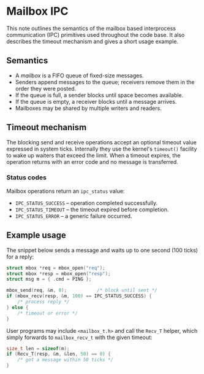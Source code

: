 # Mailbox IPC

This note outlines the semantics of the mailbox based interprocess
communication (IPC) primitives used throughout the code base.  It also
describes the timeout mechanism and gives a short usage example.

## Semantics
* A *mailbox* is a FIFO queue of fixed-size messages.
* Senders append messages to the queue; receivers remove them in the order
  they were posted.
* If the queue is full, a sender blocks until space becomes available.
* If the queue is empty, a receiver blocks until a message arrives.
* Mailboxes may be shared by multiple writers and readers.

## Timeout mechanism
The blocking send and receive operations accept an optional timeout
value expressed in system ticks.  Internally they use the kernel's
`timeout()` facility to wake up waiters that exceed the limit.  When a
timeout expires, the operation returns with an error code and no
message is transferred.

### Status codes
Mailbox operations return an `ipc_status` value:

- `IPC_STATUS_SUCCESS` – operation completed successfully.
- `IPC_STATUS_TIMEOUT` – the timeout expired before completion.
- `IPC_STATUS_ERROR` – a generic failure occurred.

## Example usage
The snippet below sends a message and waits up to one second (100 ticks)
for a reply:

```c
struct mbox *req = mbox_open("req");
struct mbox *resp = mbox_open("resp");
struct msg m = { .cmd = PING };

mbox_send(req, &m, 0);           /* block until sent */
if (mbox_recv(resp, &m, 100) == IPC_STATUS_SUCCESS) {
    /* process reply */
} else {
    /* timeout or error */
}
```

User programs may include `<mailbox_t.h>` and call the `Recv_T` helper,
which simply forwards to `mailbox_recv_t` with the given timeout:

```c
size_t len = sizeof(m);
if (Recv_T(resp, &m, &len, 50) == 0) {
    /* got a message within 50 ticks */
}
```
